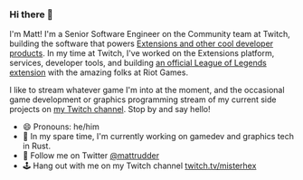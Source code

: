 ### Hi there 👋

I'm Matt! I'm a Senior Software Engineer on the Community team at Twitch, building the software that powers [Extensions and other cool developer products](https://dev.twitch.tv/). In my time at Twitch, I've worked on the Extensions platform, services, developer tools, and building [an official League of Legends extension](https://dashboard.twitch.tv/extensions/vysfim0ck7k5a65fcr0d0t1x5jllpq) with the amazing folks at Riot Games.

I like to stream whatever game I'm into at the moment, and the occasional game development or graphics programming stream of my current side projects on [my Twitch channel](https://twitch.tv/misterhex). Stop by and say hello!

- 😄 Pronouns: he/him
- 🦀 In my spare time, I'm currently working on gamedev and graphics tech in Rust.
- 🐤 Follow me on Twitter [@mattrudder](https://twitter.com/mattrudder)
- 🕹 Hang out with me on my Twitch channel [twitch.tv/misterhex](https://twitch.tv/misterhex)

<!--
**mattrudder/mattrudder** is a ✨ _special_ ✨ repository because its `README.md` (this file) appears on your GitHub profile.

Here are some ideas to get you started:

- 🔭 I’m currently working on ...
- 🌱 I’m currently learning ...
- 👯 I’m looking to collaborate on ...
- 🤔 I’m looking for help with ...
- 💬 Ask me about ...
- 📫 How to reach me: ...
- 😄 Pronouns: ...
- ⚡ Fun fact: ...
-->
